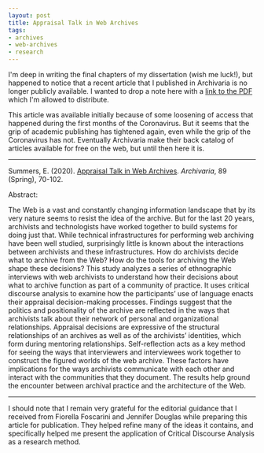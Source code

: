 ```yaml
---
layout: post
title: Appraisal Talk in Web Archives
tags:
- archives
- web-archives
- research
---
```



I'm deep in writing the final chapters of my dissertation (wish me luck!), but
happened to notice that a recent article that I published in Archivaria is no
longer publicly available. I wanted to drop a note here with a [link to the PDF]
which I'm allowed to distribute.

This article was available initially because of some loosening of access that
happened during the first months of the Coronavirus. But it seems that the grip
of academic publishing has tightened again, even while the grip of the
Coronavirus has not. Eventually Archivaria make their back catalog of articles
available for free on the web, but until then here it is.

---

Summers, E. (2020). [Appraisal Talk in Web Archives]. *Archivaria*, 89 (Spring), 70-102.

Abstract:

The Web is a vast and constantly changing information landscape that by its
very nature seems to resist the idea of the archive. But for the last 20 years,
archivists and technologists have worked together to build systems for doing
just that. While technical infrastructures for performing web archiving have
been well studied, surprisingly little is known about the interactions between
archivists and these infrastructures. How do archivists decide what to archive
from the Web? How do the tools for archiving the Web shape these decisions? This
study analyzes a series of ethnographic interviews with web archivists to
understand how their decisions about what to archive function as part of a
community of practice. It uses critical discourse analysis to examine how the
participants’ use of language enacts their appraisal decision-making processes.
Findings suggest that the politics and positionality of the archive are
reflected in the ways that archivists talk about their network of personal and
organizational relationships. Appraisal decisions are expressive of the
structural relationships of an archives as well as of the archivists’
identities, which form during mentoring relationships. Self-reflection acts as a
key method for seeing the ways that interviewers and interviewees work together
to construct the figured worlds of the web archive. These factors have
implications for the ways archivists communicate with each other and interact
with the communities that they document. The results help ground the encounter
between archival practice and the architecture of the Web.

---

I should note that I remain very grateful for the editorial guidance that I
received from Fiorella Foscarini and Jennifer Douglas while preparing this
article for publication. They helped refine many of the ideas it contains, and
specifically helped me present the application of Critical Discourse Analysis as
a research method.

[Appraisal Talk in Web Archives]: https://inkdroid.org/papers/appraisal-talk.pdf
[link to the pdf]: https://inkdroid.org/papers/appraisal-talk.pdf
